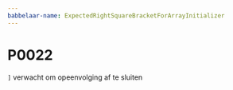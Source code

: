 ```yaml
---
babbelaar-name: ExpectedRightSquareBracketForArrayInitializer
---
```

# P0022
`]` verwacht om opeenvolging af te sluiten
